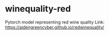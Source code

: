 # winequality-red
Pytorch model representing red wine quality
Link: https://aidengreencyber.github.io/redwinequality/
